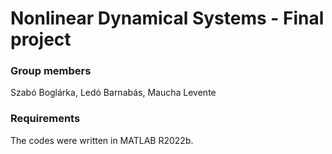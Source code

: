# Nonlinear Dynamical Systems - Final project

### Group members
Szabó Boglárka, Ledó Barnabás, Maucha Levente

### Requirements
The codes were written in MATLAB R2022b.
